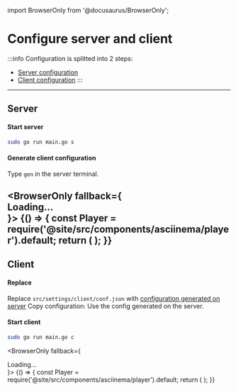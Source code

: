 import BrowserOnly from '@docusaurus/BrowserOnly';

# Configure server and client
:::info
Configuration is splitted into 2 steps:
- [Server configuration](#server)
- [Client configuration](#client)
:::

---

## Server
#### Start server
```bash
sudo go run main.go s
```

#### Generate client configuration
Type `gen` in the server terminal.

<BrowserOnly fallback={<div>Loading...</div>}>
{() => {
const Player = require('@site/src/components/asciinema/player').default;
return (
<Player castPath="/asciinema/quickstart/server.cast" rows="30" cols="60" />
);
}}
</BrowserOnly>
---
## Client
#### Replace 
Replace `src/settings/client/conf.json` with [configuration generated on server](#generate-client-configuration)
Copy configuration: Use the config generated on the server.

#### Start client
```bash
sudo go run main.go c
```

<BrowserOnly fallback={<div>Loading...</div>}>
{() => {
const Player = require('@site/src/components/asciinema/player').default;
return (
<Player castPath="/asciinema/quickstart/client.cast" rows="10" cols="60" />
);
}}
</BrowserOnly>